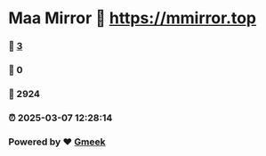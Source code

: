 # Maa Mirror :link: https://mmirror.top 
### :page_facing_up: [3](https://mmirror.top/tag.html) 
### :speech_balloon: 0 
### :hibiscus: 2924 
### :alarm_clock: 2025-03-07 12:28:14 
### Powered by :heart: [Gmeek](https://github.com/Meekdai/Gmeek)
